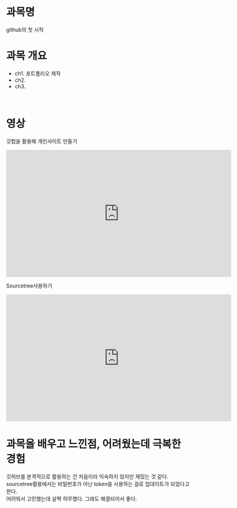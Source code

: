 # 과목명 
github의 첫 시작 
<br>

# 과목 개요
 - ch1. 포트폴리오 제작
 - ch2. 
 - ch3. 
<br>

# 영상
깃헙을 활용해 개인사이트 만들기
<iframe width="608.5" height="342.5" src="https://www.youtube.com/embed/3A3nLblKf8M" title="YouTube video player" frameborder="0" allow="accelerometer; autoplay; clipboard-write; encrypted-media; gyroscope; picture-in-picture" allowfullscreen></iframe>
<br>

Sourcetree사용하기
<iframe width="608.5" height="342.5" src="https://www.youtube.com/embed/saLX5pNd9As" title="YouTube video player" frameborder="0" allow="accelerometer; autoplay; clipboard-write; encrypted-media; gyroscope; picture-in-picture" allowfullscreen></iframe>
<br>

# 과목을 배우고 느낀점, 어려웠는데 극복한 경험
깃허브를 본격적으로 활용하는 건 처음이라 익숙하지 않지만 재밌는 것 같다. <br>
sourcetree활용에서는 비밀번호가 아닌 token을 사용하는 걸로 업데이트가 되었다고 한다.<br> 
어려워서 고민했는데 살짝 허무했다. 그래도 해결되어서 좋다.

